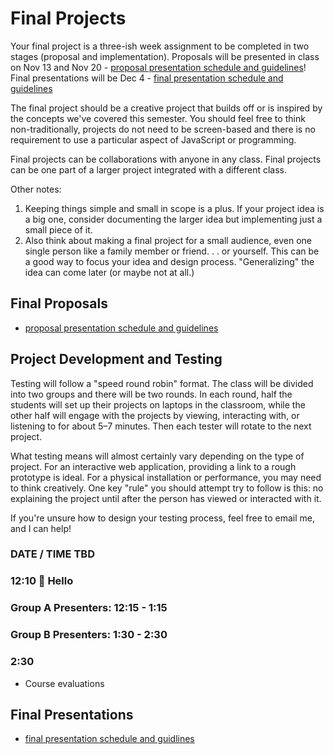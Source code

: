 # Final Projects

Your final project is a three-ish week assignment to be completed in two stages (proposal and implementation). Proposals will be presented in class on Nov 13 and Nov 20 - [proposal presentation schedule and guidelines](proposals.md)! Final presentations will be Dec 4 - [final presentation schedule and guidelines](documentation.md)

The final project should be a creative project that builds off or is inspired by the concepts we've covered this semester. You should feel free to think non-traditionally, projects do not need to be screen-based and there is no requirement to use a particular aspect of JavaScript or programming.

Final projects can be collaborations with anyone in any class. Final projects can be one part of a larger project integrated with a different class.

Other notes:

1. Keeping things simple and small in scope is a plus. If your project idea is a big one, consider documenting the larger idea but implementing just a small piece of it.
2. Also think about making a final project for a small audience, even one single person like a family member or friend. . . or yourself. This can be a good way to focus your idea and design process. "Generalizing" the idea can come later (or maybe not at all.)

## Final Proposals

- [proposal presentation schedule and guidelines](proposals.md)

## Project Development and Testing

Testing will follow a "speed round robin" format. The class will be divided into two groups and there will be two rounds. In each round, half the students will set up their projects on laptops in the classroom, while the other half will engage with the projects by viewing, interacting with, or listening to for about 5–7 minutes. Then each tester will rotate to the next project.

What testing means will almost certainly vary depending on the type of project. For an interactive web application, providing a link to a rough prototype is ideal. For a physical installation or performance, you may need to think creatively. One key "rule" you should attempt try to follow is this: no explaining the project until after the person has viewed or interacted with it.

If you're unsure how to design your testing process, feel free to email me, and I can help!

### DATE / TIME TBD

### 12:10 👋 Hello

### Group A Presenters: 12:15 - 1:15

### Group B Presenters: 1:30 - 2:30

### 2:30

- Course evaluations

## Final Presentations

- [final presentation schedule and guidlines](documentation.md)
